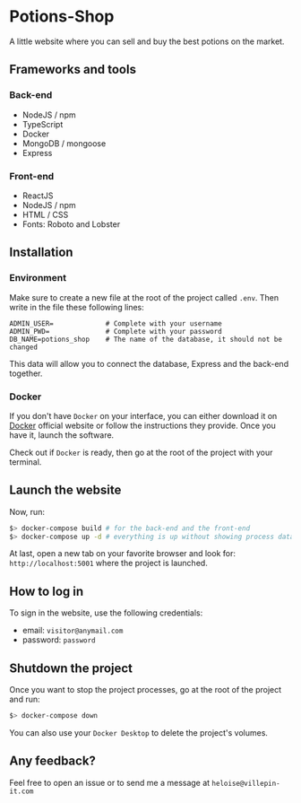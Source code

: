 # Potions-Shop

A little website where you can sell and buy the best potions on the market.


## Frameworks and tools

### Back-end
- NodeJS / npm
- TypeScript
- Docker
- MongoDB / mongoose
- Express

### Front-end
- ReactJS 
- NodeJS / npm
- HTML / CSS
- Fonts: Roboto and Lobster

## Installation

### Environment

Make sure to create a new file at the root of the project called `.env`. Then write in the file these following lines:
```dosini
ADMIN_USER=             # Complete with your username
ADMIN_PWD=              # Complete with your password
DB_NAME=potions_shop    # The name of the database, it should not be changed
```
This data will allow you to connect the database, Express and the back-end together.

### Docker

If you don't have `Docker` on your interface, you can either download it on <a href="https://www.docker.com/" target="_blank">Docker</a> official website or follow the instructions they provide. Once you have it, launch the software.

Check out if `Docker` is ready, then go at the root of the project with your terminal.

## Launch the website

Now, run:
```bash
$> docker-compose build # for the back-end and the front-end
$> docker-compose up -d # everything is up without showing process data
```

At last, open a new tab on your favorite browser and look for: `http://localhost:5001` where the project is launched.

## How to log in

To sign in the website, use the following credentials:
- email: `visitor@anymail.com`
- password: `password`

## Shutdown the project

Once you want to stop the project processes, go at the root of the project and run:
```bash
$> docker-compose down
```

You can also use your `Docker Desktop` to delete the project's volumes.


## Any feedback?

Feel free to open an issue or to send me a message at `heloise@villepin-it.com`
